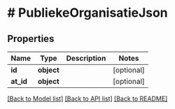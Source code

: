 # # PubliekeOrganisatieJson

## Properties

Name | Type | Description | Notes
------------ | ------------- | ------------- | -------------
**id** | **object** |  | [optional]
**at_id** | **object** |  | [optional]

[[Back to Model list]](../../README.md#models) [[Back to API list]](../../README.md#endpoints) [[Back to README]](../../README.md)
